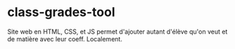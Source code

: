 # class-grades-tool
Site web en HTML, CSS, et JS permet d'ajouter autant d'élève qu'on veut et de matière avec leur coeff. Localement.
